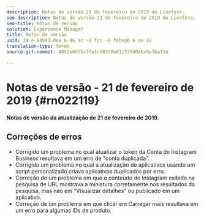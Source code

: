 ```yaml
---
description: Notas de versão 21 de fevereiro de 2019 do Livefyre.
seo-description: Notas de versão 21 de fevereiro de 2019 do Livefyre.
seo-title: Notas de versão
solution: Experience Manager
title: Notas de versão
uuid: 34 e 64943-dea 6-46 ac -9 fcc -8 febeab 6 aa 42
translation-type: tm+mt
source-git-commit: 4051e0d55c7fa1cf02d8b01c239d040c0a3baf14

---
```



# Notas de versão - 21 de fevereiro de 2019 {#rn022119}

**Notas de versão da atualização de 21 de fevereiro de 2019.**


## Correções de erros

* Corrigido um problema no qual atualizar o token da Conta do Instagram Business resultava em um erro de &quot;conta duplicada&quot;.
* Corrigido um problema no qual a atualização de aplicativos usando um script personalizado criava aplicativos duplicados por erro.
* Correção de um problema em que o conteúdo do Instagram exibido na pesquisa de URL mostrava a miniatura corretamente nos resultados da pesquisa, mas não em &quot;Visualizar detalhes&quot; ou publicado em um aplicativo.
* Correção de um problema em que clicar em Carregar mais resultava em um erro para algumas IDs de produto.